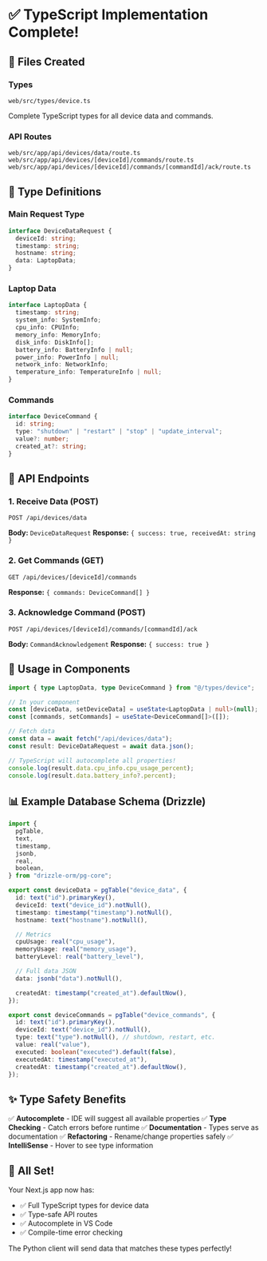 # ✅ TypeScript Implementation Complete!

## 📁 Files Created

### Types

```
web/src/types/device.ts
```

Complete TypeScript types for all device data and commands.

### API Routes

```
web/src/app/api/devices/data/route.ts
web/src/app/api/devices/[deviceId]/commands/route.ts
web/src/app/api/devices/[deviceId]/commands/[commandId]/ack/route.ts
```

## 🎯 Type Definitions

### Main Request Type

```typescript
interface DeviceDataRequest {
  deviceId: string;
  timestamp: string;
  hostname: string;
  data: LaptopData;
}
```

### Laptop Data

```typescript
interface LaptopData {
  timestamp: string;
  system_info: SystemInfo;
  cpu_info: CPUInfo;
  memory_info: MemoryInfo;
  disk_info: DiskInfo[];
  battery_info: BatteryInfo | null;
  power_info: PowerInfo | null;
  network_info: NetworkInfo;
  temperature_info: TemperatureInfo | null;
}
```

### Commands

```typescript
interface DeviceCommand {
  id: string;
  type: "shutdown" | "restart" | "stop" | "update_interval";
  value?: number;
  created_at?: string;
}
```

## 🔌 API Endpoints

### 1. Receive Data (POST)

```
POST /api/devices/data
```

**Body:** `DeviceDataRequest`
**Response:** `{ success: true, receivedAt: string }`

### 2. Get Commands (GET)

```
GET /api/devices/[deviceId]/commands
```

**Response:** `{ commands: DeviceCommand[] }`

### 3. Acknowledge Command (POST)

```
POST /api/devices/[deviceId]/commands/[commandId]/ack
```

**Body:** `CommandAcknowledgement`
**Response:** `{ success: true }`

## 🚀 Usage in Components

```typescript
import { type LaptopData, type DeviceCommand } from "@/types/device";

// In your component
const [deviceData, setDeviceData] = useState<LaptopData | null>(null);
const [commands, setCommands] = useState<DeviceCommand[]>([]);

// Fetch data
const data = await fetch("/api/devices/data");
const result: DeviceDataRequest = await data.json();

// TypeScript will autocomplete all properties!
console.log(result.data.cpu_info.cpu_usage_percent);
console.log(result.data.battery_info?.percent);
```

## 📊 Example Database Schema (Drizzle)

```typescript
import {
  pgTable,
  text,
  timestamp,
  jsonb,
  real,
  boolean,
} from "drizzle-orm/pg-core";

export const deviceData = pgTable("device_data", {
  id: text("id").primaryKey(),
  deviceId: text("device_id").notNull(),
  timestamp: timestamp("timestamp").notNull(),
  hostname: text("hostname").notNull(),

  // Metrics
  cpuUsage: real("cpu_usage"),
  memoryUsage: real("memory_usage"),
  batteryLevel: real("battery_level"),

  // Full data JSON
  data: jsonb("data").notNull(),

  createdAt: timestamp("created_at").defaultNow(),
});

export const deviceCommands = pgTable("device_commands", {
  id: text("id").primaryKey(),
  deviceId: text("device_id").notNull(),
  type: text("type").notNull(), // shutdown, restart, etc.
  value: real("value"),
  executed: boolean("executed").default(false),
  executedAt: timestamp("executed_at"),
  createdAt: timestamp("created_at").defaultNow(),
});
```

## ✨ Type Safety Benefits

✅ **Autocomplete** - IDE will suggest all available properties
✅ **Type Checking** - Catch errors before runtime
✅ **Documentation** - Types serve as documentation
✅ **Refactoring** - Rename/change properties safely
✅ **IntelliSense** - Hover to see type information

## 🎉 All Set!

Your Next.js app now has:

- ✅ Full TypeScript types for device data
- ✅ Type-safe API routes
- ✅ Autocomplete in VS Code
- ✅ Compile-time error checking

The Python client will send data that matches these types perfectly!
